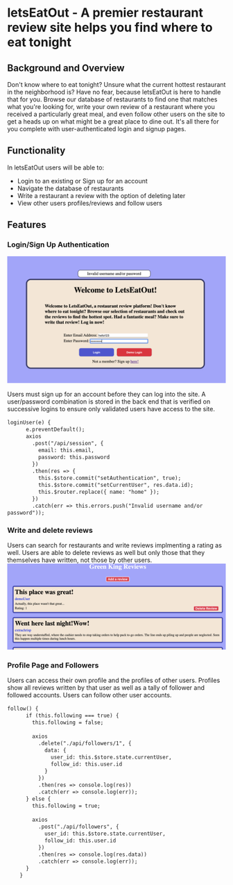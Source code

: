 # letsEatOut - A premier restaurant review site helps you find where to eat tonight

## Background and Overview
Don't know where to eat tonight? Unsure what the current hottest restaurant in the neighborhood is? Have no fear, because letsEatOut is here to handle that for you. Browse our database of restaurants to find one that matches what you're looking for, write your own review of a restaurant where you received a particularly great meal, and even follow other users on the site to get a heads up on what might be a great place to dine out. It's all there for you complete with user-authenticated login and signup pages. 

## Functionality

In letsEatOut users will be able to:
  * Login to an existing or Sign up for an account
  * Navigate the database of restaurants
  * Write a restaurant a review with the option of deleting later
  * View other users profiles/reviews and follow users
  
 ## Features
 
 ### Login/Sign Up Authentication
 ![wire frame](https://github.com/parfittchris/letsEatOut/blob/master/app/assets/images/userauth.png)
 
 Users must sign up for an account before they can log into the site. A user/password combination is stored in the back end that is verified on successive logins to ensure only validated users have access to the site.

```
loginUser(e) {
      e.preventDefault();
      axios
        .post("/api/session", {
          email: this.email,
          password: this.password
        })
        .then(res => {
          this.$store.commit("setAuthentication", true);
          this.$store.commit("setCurrentUser", res.data.id);
          this.$router.replace({ name: "home" });
        })
        .catch(err => this.errors.push("Invalid username and/or password"));
  ```
   
### Write and delete reviews
Users can search for restaurants and write reviews implmenting a rating as well. Users are able to delete reviews as well but only those that they themselves have written, not those by other users.
 ![wire frame](https://github.com/parfittchris/letsEatOut/blob/master/app/assets/images/review2.png)

### Profile Page and Followers
Users can access their own profile and the profiles of other users. Profiles show all reviews written by that user as well as a tally of follower and followed accounts. Users can follow other user accounts.

```
follow() {
      if (this.following === true) {
        this.following = false;

        axios
          .delete("./api/followers/1", {
            data: {
              user_id: this.$store.state.currentUser,
              follow_id: this.user.id
            }
          })
          .then(res => console.log(res))
          .catch(err => console.log(err));
      } else {
        this.following = true;

        axios
          .post("./api/followers", {
            user_id: this.$store.state.currentUser,
            follow_id: this.user.id
          })
          .then(res => console.log(res.data))
          .catch(err => console.log(err));
      }
    }
 ```

